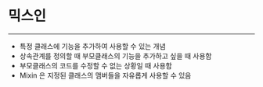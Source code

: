 # 믹스인

---

- 특정 클래스에 기능을 추가하여 사용할 수 있는 개념
- 상속관계를 정의할 때 부모클래스의 기능을 추가하고 싶을 때 사용함
- 부모클래스의 코드를 수정할 수 없는 상황일 때 사용함
- Mixin 은 지정된 클래스의 맴버들을 자유롭게 사용할 수 있음